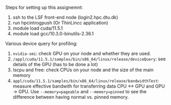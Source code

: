 Steps for setting up this assignemnt:

1) ssh to the LSF front-end node (login2.hpc.dtu.dk)
2) run hpcintrogpush (Or ThinLincc application)
3) module load cuda/11.5.1
4) module load gcc/10.3.0-binutils-2.36.1

Various device query for profiling:

1. ```nvidia-smi```: check GPU on your node and whether they are used.
2. ```/appl/cuda/11.5.1/samples/bin/x86_64/linux/release/deviceQuery```: see details of the GPU (has to be done a lot)
3. lscpu and free: check CPUs on your node and the size of the main memory
4. ```appl/cuda/11.5.1/samples/bin/x86_64/linux/release/bandwidthTest```: measure effective bandwith for transferring data CPU <-> GPU and GPU -> GPU. Use ```--memory=pageable``` and ```--memory=pinned``` to see the difference between having normal vs. pinned memory.

